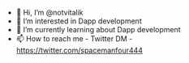 - 👋 Hi, I’m @notvitalik
- 👀 I’m interested in Dapp development 
- 🌱 I’m currently learning about Dapp development
- 📫 How to reach me - Twitter DM - https://twitter.com/spacemanfour444

<!---
notvitalik/notvitalik is a ✨ special ✨ repository because its `README.md` (this file) appears on your GitHub profile.
You can click the Preview link to take a look at your changes.
--->
